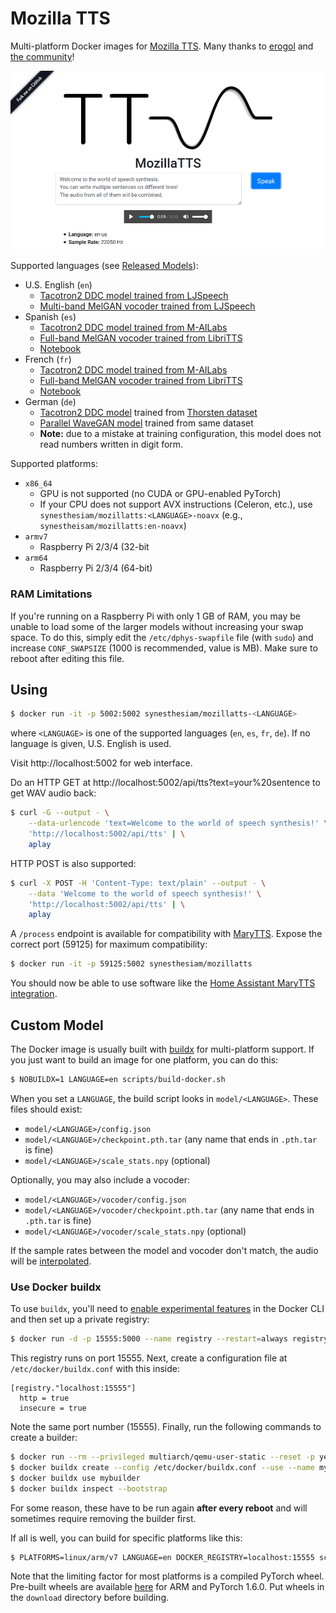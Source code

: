 # Mozilla TTS

Multi-platform Docker images for [Mozilla TTS](https://github.com/mozilla/TTS). Many thanks to [erogol](https://github.com/erogol) and [the community](https://discourse.mozilla.org/c/tts/285)!

![Screenshot of web interface](web_screenshot.png)

Supported languages (see [Released Models](https://github.com/mozilla/TTS/wiki/Released-Models)):

* U.S. English (`en`)
    * [Tacotron2 DDC model trained from LJSpeech](https://drive.google.com/drive/folders/1Y_0PcB7W6apQChXtbt6v3fAiNwVf4ER5?usp=sharing)
    * [Multi-band MelGAN vocoder trained from LJSpeech](https://drive.google.com/drive/folders/1XeRT0q4zm5gjERJqwmX5w84pMrD00cKD?usp=sharing)
* Spanish (`es`)
    * [Tacotron2 DDC model trained from M-AILabs](https://drive.google.com/drive/folders/1HxFUHQl6REh8CifOXL8IMlIyR9SDVcdu?usp=sharing)
    * [Full-band MelGAN vocoder trained from LibriTTS](https://drive.google.com/drive/folders/1LKAKOWqtUpiWr2Go3j5DFEFpUoQbW24C?usp=sharing)
    * [Notebook](https://colab.research.google.com/drive/1u_16ZzHjKYFn1HNVuA4Qf_i2MMFB9olY?usp=sharing)
* French (`fr`)
    * [Tacotron2 DDC model trained from M-AILabs](https://colab.research.google.com/drive/16T5avz3zOUNcIbF_dwfxnkZDENowx-tZ?usp=sharing)
    * [Full-band MelGAN vocoder trained from LibriTTS](https://drive.google.com/drive/folders/1LKAKOWqtUpiWr2Go3j5DFEFpUoQbW24C?usp=sharing)
    * [Notebook](https://colab.research.google.com/drive/16T5avz3zOUNcIbF_dwfxnkZDENowx-tZ?usp=sharing)
* German (`de`)
    * [Tacotron2 DDC model](https://colab.research.google.com/drive/1SPl226SwzrfMZltrVagIXya_ax4CsMh-?usp=sharing) trained from [Thorsten dataset](https://github.com/thorstenMueller/deep-learning-german-tts/)
    * [Parallel WaveGAN model](https://colab.research.google.com/drive/1SPl226SwzrfMZltrVagIXya_ax4CsMh-?usp=sharing) trained from same dataset
    * **Note:** due to a mistake at training configuration, this model does not read numbers written in digit form.

Supported platforms:

* `x86_64`
    * GPU is not supported (no CUDA or GPU-enabled PyTorch)
    * If your CPU does not support AVX instructions (Celeron, etc.), use `synesthesiam/mozillatts:<LANGUAGE>-noavx` (e.g., `synestheisam/mozillatts:en-noavx`)
* `armv7`
    * Raspberry Pi 2/3/4 (32-bit
* `arm64`
    * Raspberry Pi 2/3/4 (64-bit)
    
### RAM Limitations

If you're running on a Raspberry Pi with only 1 GB of RAM, you may be unable to load some of the larger models without increasing your swap space. To do this, simply edit the `/etc/dphys-swapfile` file (with `sudo`) and increase `CONF_SWAPSIZE` (1000 is recommended, value is MB). Make sure to reboot after editing this file.

## Using

```sh
$ docker run -it -p 5002:5002 synesthesiam/mozillatts-<LANGUAGE>
```

where `<LANGUAGE>` is one of the supported languages (`en`, `es`, `fr`, `de`). If no language is given, U.S. English is used.

Visit http://localhost:5002 for web interface.

Do an HTTP GET at http://localhost:5002/api/tts?text=your%20sentence to get WAV audio back:

```sh
$ curl -G --output - \
    --data-urlencode 'text=Welcome to the world of speech synthesis!' \
    'http://localhost:5002/api/tts' | \
    aplay
```

HTTP POST is also supported:

```sh
$ curl -X POST -H 'Content-Type: text/plain' --output - \
    --data 'Welcome to the world of speech synthesis!' \
    'http://localhost:5002/api/tts' | \
    aplay
```

A `/process` endpoint is available for compatibility with [MaryTTS](http://mary.dfki.de/). Expose the correct port (59125) for maximum compatibility:

```sh
$ docker run -it -p 59125:5002 synesthesiam/mozillatts
```

You should now be able to use software like the [Home Assistant MaryTTS integration](https://www.home-assistant.io/integrations/marytts/).

## Custom Model

The Docker image is usually built with [buildx](https://docs.docker.com/buildx/working-with-buildx/) for multi-platform support. If you just want to build an image for one platform, you can do this:

```sh
$ NOBUILDX=1 LANGUAGE=en scripts/build-docker.sh
```

When you set a `LANGUAGE`, the build script looks in `model/<LANGUAGE>`. These files should exist:

* `model/<LANGUAGE>/config.json`
* `model/<LANGUAGE>/checkpoint.pth.tar` (any name that ends in `.pth.tar` is fine)
* `model/<LANGUAGE>/scale_stats.npy` (optional)

Optionally, you may also include a vocoder:

* `model/<LANGUAGE>/vocoder/config.json`
* `model/<LANGUAGE>/vocoder/checkpoint.pth.tar` (any name that ends in `.pth.tar` is fine)
* `model/<LANGUAGE>/vocoder/scale_stats.npy` (optional)

If the sample rates between the model and vocoder don't match, the audio will be [interpolated](https://github.com/mozilla/TTS/issues/520).

### Use Docker buildx

To use `buildx`, you'll need to [enable experimental features](https://docs.docker.com/buildx/working-with-buildx/) in the Docker CLI and then set up a private registry:

```sh
$ docker run -d -p 15555:5000 --name registry --restart=always registry:2
```

This registry runs on port 15555. Next, create a configuration file at `/etc/docker/buildx.conf` with this inside:

```
[registry."localhost:15555"]
  http = true
  insecure = true
```

Note the same port number (15555). Finally, run the following commands to create a builder:

```sh
$ docker run --rm --privileged multiarch/qemu-user-static --reset -p yes
$ docker buildx create --config /etc/docker/buildx.conf --use --name mybuilder
$ docker buildx use mybuilder
$ docker buildx inspect --bootstrap
```

For some reason, these have to be run again **after every reboot** and will sometimes require removing the builder first.

If all is well, you can build for specific platforms like this:

```sh
$ PLATFORMS=linux/arm/v7 LANGUAGE=en DOCKER_REGISTRY=localhost:15555 scripts/build-docker.sh
```

Note that the limiting factor for most platforms is a compiled PyTorch wheel. Pre-built wheels are available [here](https://github.com/synesthesiam/prebuilt-apps/releases) for ARM and PyTorch 1.6.0. Put wheels in the `download` directory before building.


